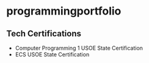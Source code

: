 # programmingportfolio

## Tech Certifications
* Computer Programming 1 USOE State Certification
* ECS USOE State Certification
